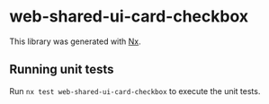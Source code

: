 # web-shared-ui-card-checkbox

This library was generated with [Nx](https://nx.dev).

## Running unit tests

Run `nx test web-shared-ui-card-checkbox` to execute the unit tests.
